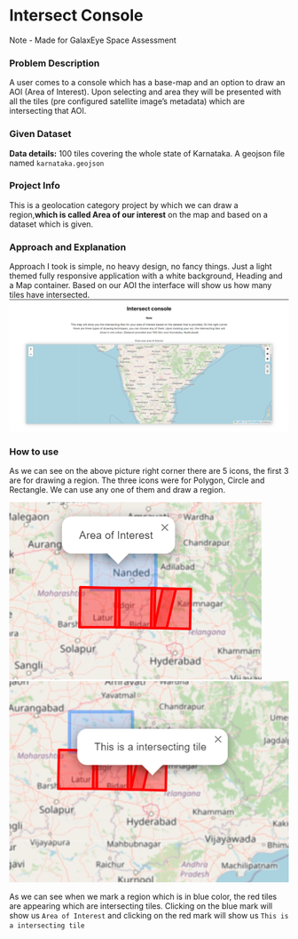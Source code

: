 # Intersect Console

Note - Made for GalaxEye Space Assessment

### Problem Description

A user comes to a console which has a base-map and an option to draw an AOI (Area of Interest). Upon selecting and area they will be presented with all the tiles (pre configured satellite image’s metadata) which are intersecting that AOI.

### Given Dataset

**Data details:** 100 tiles covering the whole state of Karnataka. A geojson file named `karnataka.geojson`

### Project Info

This is a geolocation category project by which we can draw a region,**which is called Area of our interest** on the map and based on a dataset which is given.

### Approach and Explanation

Approach I took is simple, no heavy design, no fancy things. Just a light themed fully responsive application with a white background, Heading and a Map container. Based on our AOI the interface will show us how many tiles have intersected.
![Alt text](image.png)

### How to use

As we can see on the above picture right corner there are 5 icons, the first 3 are for drawing a region. The three icons were for Polygon, Circle and Rectangle. We can use any one of them and draw a region.

![Alt text](image-1.png)
![Alt text](image-2.png)

As we can see when we mark a region which is in blue color, the red tiles are appearing which are intersecting tiles. Clicking on the blue mark will show us `Area of Interest` and clicking on the red mark will show us `This is a intersecting tile`
